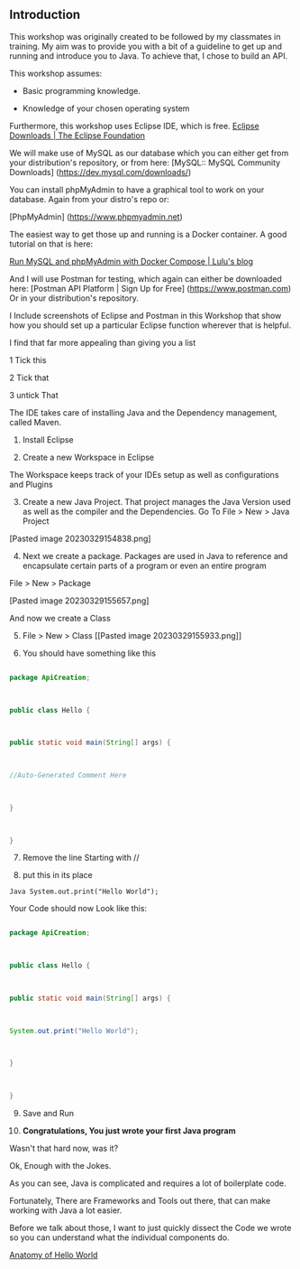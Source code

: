 ## Introduction

  

This workshop was originally created to be followed by my classmates in training. My aim was to provide you with a bit of a guideline to get up and running and introduce you to Java. To achieve that, I chose to build an API.

  

This workshop assumes:

- Basic programming knowledge.

- Knowledge of your chosen operating system

Furthermore, this workshop uses Eclipse IDE, which is free. [Eclipse Downloads \| The Eclipse Foundation](https://www.eclipse.org/downloads/)

  

We will make use of MySQL as our database which you can either get from your distribution's repository, or from here: [MySQL:: MySQL Community Downloads] (https://dev.mysql.com/downloads/)

  

You can install phpMyAdmin to have a graphical tool to work on your database. Again from your distro's repo or:

[PhpMyAdmin] (https://www.phpmyadmin.net)

  

The easiest way to get those up and running is a Docker container. A good tutorial on that is here:

[Run MySQL and phpMyAdmin with Docker Compose | Lulu's blog](https://lucidar.me/en/docker/mysql-and-phpmyadmin-with-docker-compose/)

  

And I will use Postman for testing, which again can either be downloaded here: [Postman API Platform | Sign Up for Free] (https://www.postman.com) Or in your distribution's repository.

  

I Include screenshots of Eclipse and Postman in this Workshop that show how you should set up a particular Eclipse function wherever that is helpful.

I find that far more appealing than giving you a list

1 Tick this

2 Tick that

3 untick That

  

The IDE takes care of installing Java and the Dependency management, called Maven.

  

1. Install Eclipse

  

2. Create a new Workspace in Eclipse

The Workspace keeps track of your IDEs setup as well as configurations and Plugins

  

3. Create a new Java Project. That project manages the Java Version used as well as the compiler and the Dependencies. Go To File \> New \> Java Project

[Pasted image 20230329154838.png]

  

4. Next we create a package. Packages are used in Java to reference and encapsulate certain parts of a program or even an entire program

File \> New \> Package

[Pasted image 20230329155657.png]

And now we create a Class

5. File \> New \> Class \[\[Pasted image 20230329155933.png\]\]

6. You should have something like this

  

  

  

``` java

package ApiCreation;

  

public class Hello {

  

public static void main(String[] args) {

  

//Auto-Generated Comment Here

  

}

  

}

```

  

7. Remove the line Starting with //

  

8. put this in its place

`Java System.out.print("Hello World");`

  

Your Code should now Look like this:

  

``` java

package ApiCreation;

  

public class Hello {

  

public static void main(String[] args) {

  

System.out.print("Hello World");

  

}

  

}

```

  

9. Save and Run

  

10. **Congratulations, You just wrote your first Java program**

Wasn't that hard now, was it?

  

Ok, Enough with the Jokes.

As you can see, Java is complicated and requires a lot of boilerplate code.

  

Fortunately, There are Frameworks and Tools out there, that can make working with Java a lot easier.

Before we talk about those, I want to just quickly dissect the Code we wrote so you can understand what the individual components do.

  

[Anatomy of Hello World](https://github.com/TripsJ/Spring-API-Workshop-1/blob/main/Anatomy%20of%20Hello%20World.md)
